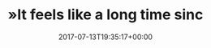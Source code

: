 ---
retweeted: false
source: <a href="http://www.samruston.co.uk" rel="nofollow">Flamingo for Android</a>
entities:
  hashtags: []
  symbols: []
  user_mentions: []
  urls:
  - url: https://t.co/a7ctwhY5q4
    expanded_url: http://www.laweekly.com/music/henry-rollins-the-trump-dumpster-fire-rages-on-and-we-all-seem-content-to-watch-it-8417783
    display_url: laweekly.com/music/henry-ro…
    indices:
    - '65'
    - '88'
display_text_range:
- '0'
- '88'
favorite_count: '2'
id_str: '885583430087573505'
truncated: false
retweet_count: '1'
id: '885583430087573505'
possibly_sensitive: false
created_at: Thu Jul 13 19:35:17 +0000 2017
favorited: false
full_text: "»It feels like a long time since the election of comrade Trump«"
lang: en
quote_url: http://www.laweekly.com/music/henry-rollins-the-trump-dumpster-fire-rages-on-and-we-all-seem-content-to-watch-it-8417783
tags:
- pesos:twitter
date: '2017-07-13T19:35:17+00:00'
src: https://twitter.com/bascht/status/885583430087573505
original_url: https://twitter.com/bascht/status/885583430087573505
type: twitter_tweet
text: "»It feels like a long time since the election of comrade Trump«"
title: "»It feels like a long time sinc"

---